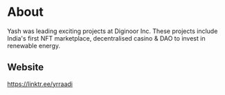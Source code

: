 # About
Yash was leading exciting projects at Diginoor Inc. These projects include India's first NFT marketplace, decentralised casino & DAO to invest in renewable energy.

## Website
https://linktr.ee/yrraadi
